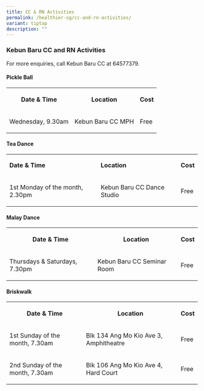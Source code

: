 ```yaml
---
title: CC & RN Activities
permalink: /healthier-sg/cc-and-rn-activities/
variant: tiptap
description: ""
---
```

<h3><strong>Kebun Baru CC and RN Activities</strong></h3><p>For more enquiries, call Kebun Baru CC at 64577379.</p><h4>Pickle Ball</h4><table><tbody><tr><th rowspan="1" colspan="1"><p>Date &amp; Time</p></th><th rowspan="1" colspan="1"><p>Location</p></th><th rowspan="1" colspan="1"><p>Cost</p></th></tr><tr><td rowspan="1" colspan="1"><p>Wednesday, 9.30am</p></td><td rowspan="1" colspan="1"><p>Kebun Baru CC MPH</p></td><td rowspan="1" colspan="1"><p>Free</p></td></tr></tbody></table><h4>Tea Dance</h4><table><tbody><tr><td rowspan="1" colspan="1"><p><strong>Date &amp; Time</strong></p></td><td rowspan="1" colspan="1"><p><strong>Location</strong></p></td><td rowspan="1" colspan="1"><p><strong>Cost</strong></p></td></tr><tr><td rowspan="1" colspan="1"><p>1st Monday of the month, 2.30pm</p></td><td rowspan="1" colspan="1"><p>Kebun Baru CC Dance Studio</p></td><td rowspan="1" colspan="1"><p>Free</p></td></tr></tbody></table><h4>Malay Dance</h4><table><tbody><tr><th rowspan="1" colspan="1"><p>Date &amp; Time</p></th><th rowspan="1" colspan="1"><p>Location</p></th><th rowspan="1" colspan="1"><p>Cost</p></th></tr><tr><td rowspan="1" colspan="1"><p>Thursdays &amp; Saturdays, 7.30pm</p></td><td rowspan="1" colspan="1"><p>Kebun Baru CC Seminar Room</p></td><td rowspan="1" colspan="1"><p>Free</p></td></tr></tbody></table><h4>Briskwalk</h4><table><tbody><tr><th rowspan="1" colspan="1"><p>Date &amp; Time</p></th><th rowspan="1" colspan="1"><p>Location</p></th><th rowspan="1" colspan="1"><p>Cost</p></th></tr><tr><td rowspan="1" colspan="1"><p>1st Sunday of the month, 7.30am</p></td><td rowspan="1" colspan="1"><p>Blk 134 Ang Mo Kio Ave 3, Amphitheatre</p></td><td rowspan="1" colspan="1"><p>Free</p></td></tr><tr><td rowspan="1" colspan="1"><p>2nd Sunday of the month, 7.30am</p></td><td rowspan="1" colspan="1"><p>Blk 106 Ang Mo Kio Ave 4, Hard Court</p></td><td rowspan="1" colspan="1"><p>Free</p></td></tr></tbody></table><h4></h4><p></p>